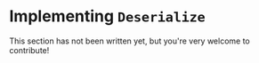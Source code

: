 # Implementing `Deserialize`

This section has not been written yet, but you're very welcome to contribute!
